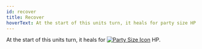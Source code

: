 ```yaml
---
id: recover
title: Recover
hoverText: At the start of this units turn, it heals for party size HP.
---
```


At the start of this units turn, it heals for [<img src="/icons/party-size.svg" alt="Party Size Icon" class="icon-svg" />](/docs/all/other/party-size) HP.